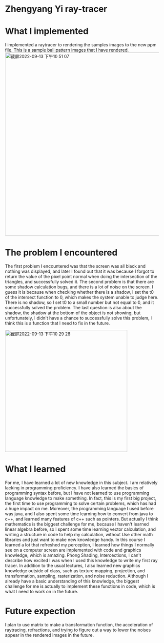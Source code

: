 # Zhengyang Yi ray-tracer

# What I implemented
I implemented a raytracer to rendering the samples images to the new ppm file. This is a sample ball pattern images that I have rendered.
<img width="600" alt="截屏2022-09-13 下午10 51 07" src="https://user-images.githubusercontent.com/69991827/190308013-07ec31fc-bd6b-4a9d-b483-dbf0a71d2360.png">

# The problem I encountered
The first problem I encountered was that the screen was all black and nothing was displayed, and later I found out that it was because I forgot to return the value of the pixel point normal when doing the intersection of the triangles, and successfully solved it. The second problem is that there are some shadow calculation bugs, and there is a lot of noise on the screen. I guess it is because when checking whether there is a shadow, I set the t0 of the intersect function to 0, which makes the system unable to judge here. There is no shadow, so I set t0 to a small number but not equal to 0, and it successfully solved the problem. The last question is also about the shadow, the shadow at the bottom of the object is not showing, but unfortunately, I didn't have a chance to successfully solve this problem, I think this is a function that I need to fix in the future.


<img width="400" alt="截屏2022-09-13 下午10 29 28" src="https://user-images.githubusercontent.com/69991827/190308252-e61374d5-8f39-4aca-a4f4-37a4ee1c1dea.png">

# What I learned
For me, I have learned a lot of new knowledge in this subject. I am relatively lacking in programming proficiency. I have also learned the basics of programming syntax before, but I have not learned to use programming language knowledge to make something. In fact, this is my first big project, the first time to use programming to solve certain problems, which has had a huge impact on me. Moreover, the programming language I used before was java, and I also spent some time learning how to convert from java to c++, and learned many features of c++ such as pointers. But actually I think mathematics is the biggest challenge for me, because I haven't learned linear algebra before, so I spent some time learning vector calculation, and writing a structure in code to help my calculation, without Use other math libraries and just want to make new knowledge handy. In this course I learned a lot that refreshed my perception, I learned how things I normally see on a computer screen are implemented with code and graphics knowledge, which is amazing. Phong Shading, Intercections, I can't describe how excited I was when I used this knowledge to write my first ray tracer. In addition to the usual lectures, I also learned new graphics knowledge outside of class, such as texture mapping, projection, and transformation, sampling, rasterization, and noise reduction. Although I already have a basic understanding of this knowledge, the biggest challenge for me is actually to implement these functions in code, which is what I need to work on in the future.

# Future expection
I plan to use matrix to make a  transformation function, the acceleration of raytracing, refractions, and trying to figure out a way to lower the noises appear in the rendered images in the future.
